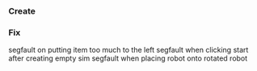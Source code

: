 ### Create


### Fix
segfault on putting item too much to the left
segfault when clicking start after creating empty sim
segfault when placing robot onto rotated robot